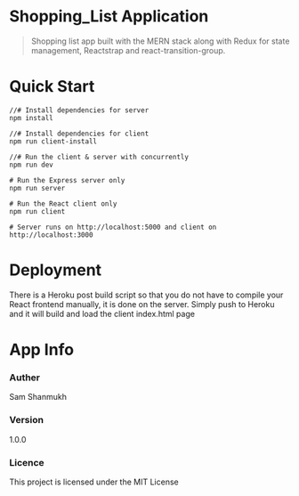 # Shopping_List Application
> Shopping list app built with the MERN stack along with Redux for state management, Reactstrap and react-transition-group.

# Quick Start
```
//# Install dependencies for server
npm install

//# Install dependencies for client
npm run client-install

//# Run the client & server with concurrently
npm run dev

# Run the Express server only
npm run server

# Run the React client only
npm run client

# Server runs on http://localhost:5000 and client on http://localhost:3000
```
# Deployment
There is a Heroku post build script so that you do not have to compile your React frontend manually, it is done on the server. Simply push to Heroku and it will build and load the client index.html page

# App Info
### Auther
Sam Shanmukh

### Version
1.0.0

### Licence
This project is licensed under the MIT License
